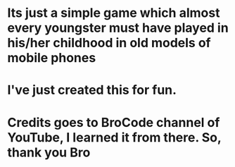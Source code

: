 # Its just a simple game which almost every youngster must have played in his/her childhood in old models of mobile phones

# I've just created this for fun. 

# Credits goes to BroCode channel of YouTube, I learned it from there. So, thank you Bro
